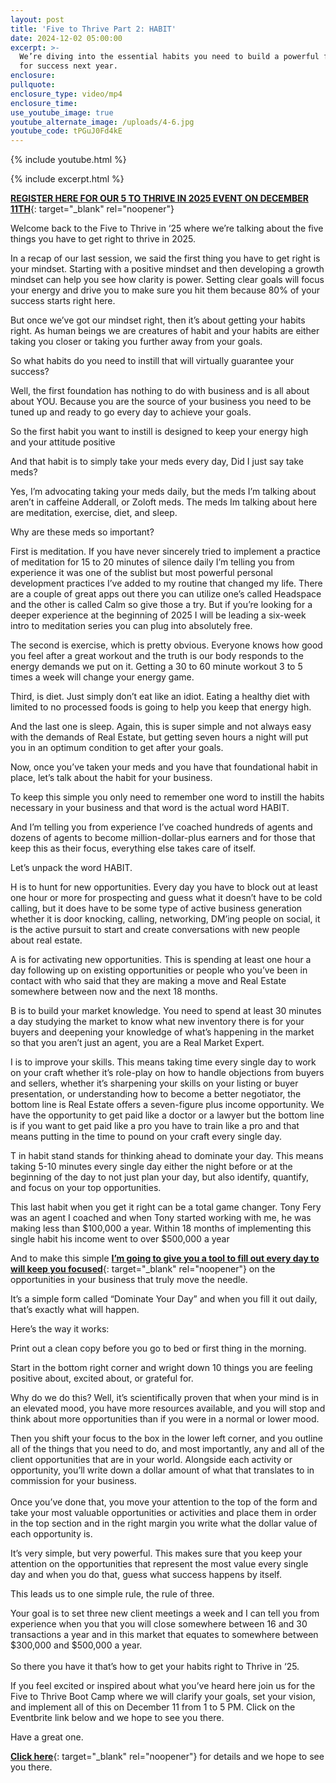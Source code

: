 ```yaml
---
layout: post
title: 'Five to Thrive Part 2: HABIT'
date: 2024-12-02 05:00:00
excerpt: >-
  We’re diving into the essential habits you need to build a powerful foundation
  for success next year.
enclosure:
pullquote:
enclosure_type: video/mp4
enclosure_time:
use_youtube_image: true
youtube_alternate_image: /uploads/4-6.jpg
youtube_code: tPGuJ0Fd4kE
---
```

{% include youtube.html %}

{% include excerpt.html %}

[**REGISTER HERE FOR OUR 5 TO THRIVE IN 2025 EVENT ON DECEMBER 11TH**](https://www.eventbrite.com/e/top-agent-secrets-5-keys-to-thrive-in-2025-tickets-1083491565439?aff=oddtdtcreator){: target="_blank" rel="noopener"}

Welcome back to the Five to Thrive in ‘25 where we’re talking about the five things you have to get right to thrive in 2025.

In a recap of our last session, we said the first thing you have to get right is your mindset. Starting with a positive mindset and then developing a growth mindset can help you see how clarity is power. Setting clear goals will focus your energy and drive you to make sure you hit them because 80% of your success starts right here.

But once we’ve got our mindset right, then it’s about getting your habits right. As human beings we are creatures of habit and your habits are either taking you closer or taking you further away from your goals.

So what habits do you need to instill that will virtually guarantee your success?

Well, the first foundation has nothing to do with business and is all about about YOU. Because you are the source of your business you need to be tuned up and ready to go every day to achieve your goals.

So the first habit you want to instill is designed to keep your energy high and your attitude positive

And that habit is to simply take your meds every day, Did I just say take meds?

Yes, I’m advocating taking your meds daily, but the meds I’m talking about aren’t in caffeine Adderall, or Zoloft meds. The meds Im talking about here are meditation, exercise, diet, and sleep.

Why are these meds so important?

First is meditation. If you have never sincerely tried to implement a practice of meditation for 15 to 20 minutes of silence daily I’m telling you from experience it was one of the sublist but most powerful personal development practices I’ve added to my routine that changed my life. There are a couple of great apps out there you can utilize one’s called Headspace and the other is called Calm so give those a try. But if you’re looking for a deeper experience at the beginning of 2025 I will be leading a six-week intro to meditation series you can plug into absolutely free.

The second is exercise, which is pretty obvious. Everyone knows how good you feel after a great workout and the truth is our body responds to the energy demands we put on it. Getting a 30 to 60 minute workout 3 to 5 times a week will change your energy game.

Third, is diet. Just simply don’t eat like an idiot. Eating a healthy diet with limited to no processed foods is going to help you keep that energy high.

And the last one is sleep. Again, this is super simple and not always easy with the demands of Real Estate, but getting seven hours a night will put you in an optimum condition to get after your goals.

Now, once you’ve taken your meds and you have that foundational habit in place, let’s talk about the habit for your business.

To keep this simple you only need to remember one word to instill the habits necessary in your business and that word is the actual word HABIT.

And I’m telling you from experience I’ve coached hundreds of agents and dozens of agents to become million-dollar-plus earners and for those that keep this as their focus, everything else takes care of itself.

Let’s unpack the word HABIT.

H is to hunt for new opportunities. Every day you have to block out at least one hour or more for prospecting and guess what it doesn’t have to be cold calling, but it does have to be some type of active business generation whether it is door knocking, calling, networking, DM’ing people on social, it is the active pursuit to start and create conversations with new people about real estate.

A is for activating new opportunities. This is spending at least one hour a day following up on existing opportunities or people who you’ve been in contact with who said that they are making a move and Real Estate somewhere between now and the next 18 months.

B is to build your market knowledge. You need to spend at least 30 minutes a day studying the market to know what new inventory there is for your buyers and deepening your knowledge of what’s happening in the market so that you aren’t just an agent, you are a Real Market Expert.

I is to improve your skills. This means taking time every single day to work on your craft whether it’s role-play on how to handle objections from buyers and sellers, whether it’s sharpening your skills on your listing or buyer presentation, or understanding how to become a better negotiator, the bottom line is Real Estate offers a seven-figure plus income opportunity. We have the opportunity to get paid like a doctor or a lawyer but the bottom line is if you want to get paid like a pro you have to train like a pro and that means putting in the time to pound on your craft every single day.

T in habit stand stands for thinking ahead to dominate your day. This means taking 5-10 minutes every single day either the night before or at the beginning of the day to not just plan your day, but also identify, quantify, and focus on your top opportunities.

This last habit when you get it right can be a total game changer. Tony Fery was an agent I coached and when Tony started working with me, he was making less than $100,000 a year. Within 18 months of implementing this single habit his income went to over $500,000 a year

And to make this simple [**I’m going to give you a tool to fill out every day to will keep you focused**](https://drive.google.com/file/d/1Mt4xy3XkWzCCMXjSNNFsKK26jhiIMDjk/view){: target="_blank" rel="noopener"} on the opportunities in your business that truly move the needle.

It’s a simple form called “Dominate Your Day” and when you fill it out daily, that’s exactly what will happen.

Here’s the way it works:

Print out a clean copy before you go to bed or first thing in the morning.

Start in the bottom right corner and wright down 10 things you are feeling positive about, excited about, or grateful for.

Why do we do this? Well, it’s scientifically proven that when your mind is in an elevated mood, you have more resources available, and you will stop and think about more opportunities than if you were in a normal or lower mood.

Then you shift your focus to the box in the lower left corner, and you outline all of the things that you need to do, and most importantly, any and all of the client opportunities that are in your world. Alongside each activity or opportunity, you’ll write down a dollar amount of what that translates to in commission for your business.<br><br>Once you’ve done that, you move your attention to the top of the form and take your most valuable opportunities or activities and place them in order in the top section and in the right margin you write what the dollar value of each opportunity is.

It’s very simple, but very powerful. This makes sure that you keep your attention on the opportunities that represent the most value every single day and when you do that, guess what success happens by itself.

This leads us to one simple rule, the rule of three.

Your goal is to set three new client meetings a week and I can tell you from experience when you that you will close somewhere between 16 and 30 transactions a year and in this market that equates to somewhere between $300,000 and $500,000 a year.<br><br>So there you have it that’s how to get your habits right to Thrive in ‘25.

If you feel excited or inspired about what you’ve heard here join us for the Five to Thrive Boot Camp where we will clarify your goals, set your vision, and implement all of this on December 11 from 1 to 5 PM. Click on the Eventbrite link below and we hope to see you there.

Have a great one.

[**Click here**](https://www.eventbrite.com/e/top-agent-secrets-5-keys-to-thrive-in-2025-tickets-1083491565439?aff=oddtdtcreator){: target="_blank" rel="noopener"} for details and we hope to see you there.